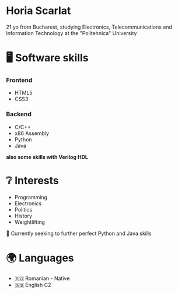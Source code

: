 # Horia Scarlat

21 yo from Bucharest, studying Electronics, Telecommunications and Information Technology at the "Politehnica" University

# 🖥️ Software skills

### Frontend
   
   - HTML5 
   - CSS3
   
### Backend
   
   - C/C++
   - x86 Assembly
   - Python
   - Java
    
**also some skills with Verilog HDL**

# ❔ Interests

   - Programming
   - Electronics 
   - Politics
   - History
   - Weightlifting


🔰 Currently seeking to further perfect Python and Java skills

# 🌍 Languages
   
   - 🇷🇴 Romanian - Native
   - 🇬🇧 English C2


<!---
boriabyte/boriabyte is a ✨ special ✨ repository because its `README.md` (this file) appears on your GitHub profile.
You can click the Preview link to take a look at your changes.
--->
